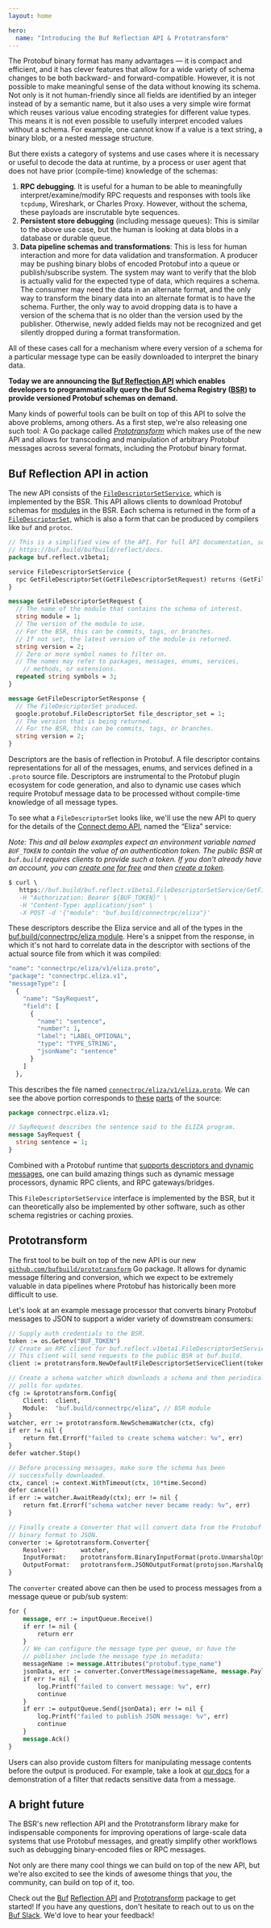 ```yaml
---
layout: home

hero:
  name: "Introducing the Buf Reflection API & Prototransform"
---
```


The Protobuf binary format has many advantages — it is compact and efficient, and it has clever features that allow for a wide variety of schema changes to be both backward- and forward-compatible. However, it is not possible to make meaningful sense of the data without knowing its schema. Not only is it not human-friendly since all fields are identified by an integer instead of by a semantic name, but it also uses a very simple wire format which reuses various value encoding strategies for different value types. This means it is not even possible to usefully interpret encoded values without a schema. For example, one cannot know if a value is a text string, a binary blob, or a nested message structure.

But there exists a category of systems and use cases where it is necessary or useful to decode the data at runtime, by a process or user agent that does not have prior (compile-time) knowledge of the schemas:

1.  **RPC debugging**. It is useful for a human to be able to meaningfully interpret/examine/modify RPC requests and responses with tools like `tcpdump`, Wireshark, or Charles Proxy. However, without the schema, these payloads are inscrutable byte sequences.
2.  **Persistent store debugging** (including message queues): This is similar to the above use case, but the human is looking at data blobs in a database or durable queue.
3.  **Data pipeline schemas and transformations**: This is less for human interaction and more for data validation and transformation. A producer may be pushing binary blobs of encoded Protobuf into a queue or publish/subscribe system. The system may want to verify that the blob is actually valid for the expected type of data, which requires a schema. The consumer may need the data in an alternate format, and the only way to transform the binary data into an alternate format is to have the schema. Further, the only way to avoid dropping data is to have a version of the schema that is no older than the version used by the publisher. Otherwise, newly added fields may not be recognized and get silently dropped during a format transformation.

All of these cases call for a mechanism where every version of a schema for a particular message type can be easily downloaded to interpret the binary data.

**Today we are announcing the** [**Buf Reflection API**](/docs/bsr/reflection/overview/#api-usageindex.md) **which enables developers to programmatically query the Buf Schema Registry (**[**BSR**](/docs/bsr/index.md)**) to provide versioned Protobuf schemas on demand.**

Many kinds of powerful tools can be built on top of this API to solve the above problems, among others. As a first step, we're also releasing one such tool: A Go package called [_Prototransform_](/docs/bsr/reflection/prototransform/index.md) which makes use of the new API and allows for transcoding and manipulation of arbitrary Protobuf messages across several formats, including the Protobuf binary format.

## Buf Reflection API in action

The new API consists of the [`FileDescriptorSetService`](https://buf.build/bufbuild/reflect/docs/main:buf.reflect.v1beta1#buf.reflect.v1beta1.FileDescriptorSetService), which is implemented by the BSR. This API allows clients to download Protobuf schemas for [modules](/docs/bsr/index.md#modules) in the BSR. Each schema is returned in the form of a [`FileDescriptorSet`](https://github.com/protocolbuffers/protobuf/blob/v21.0/src/google/protobuf/descriptor.proto#L55-L59), which is also a form that can be produced by compilers like `buf` and `protoc`.

```protobuf
// This is a simplified view of the API. For full API documentation, see
// https://buf.build/bufbuild/reflect/docs.
package buf.reflect.v1beta1;

service FileDescriptorSetService {
  rpc GetFileDescriptorSet(GetFileDescriptorSetRequest) returns (GetFileDescriptorSetResponse);
}

message GetFileDescriptorSetRequest {
  // The name of the module that contains the schema of interest.
  string module = 1;
  // The version of the module to use.
  // For the BSR, this can be commits, tags, or branches.
  // If not set, the latest version of the module is returned.
  string version = 2;
  // Zero or more symbol names to filter on.
  // The names may refer to packages, messages, enums, services,
	// methods, or extensions.
  repeated string symbols = 3;
}

message GetFileDescriptorSetResponse {
  // The FileDescriptorSet produced.
  google.protobuf.FileDescriptorSet file_descriptor_set = 1;
  // The version that is being returned.
  // For the BSR, this can be commits, tags, or branches.
  string version = 2;
}
```

Descriptors are the basis of reflection in Protobuf. A file descriptor contains representations for all of the messages, enums, and services defined in a `.proto` source file. Descriptors are instrumental to the Protobuf plugin ecosystem for code generation, and also to dynamic use cases which require Protobuf message data to be processed without compile-time knowledge of all message types.

To see what a `FileDescriptorSet` looks like, we'll use the new API to query for the details of the [Connect demo API](https://github.com/connectrpc/examples-go), named the “Eliza” service:

_Note: This and all below examples expect an environment variable named `BUF_TOKEN` to contain the value of an authentication token. The public BSR at `buf.build` requires clients to provide such a token. If you don't already have an account, you can_ [_create one for free_](https://buf.build/signup?original_uri=/signup/) _and then_ [_create a token_](/docs/bsr/authentication/index.md#create-an-api-token)_._

```protobuf
$ curl \
   https://buf.build/buf.reflect.v1beta1.FileDescriptorSetService/GetFileDescriptorSet \
   -H "Authorization: Bearer ${BUF_TOKEN}" \
   -H "Content-Type: application/json" \
   -X POST -d '{"module": "buf.build/connectrpc/eliza"}'
```

These descriptors describe the Eliza service and all of the types in the [buf.build/connectrpc/eliza module](https://buf.build/connectrpc/eliza). Here's a snippet from the response, in which it's not hard to correlate data in the descriptor with sections of the actual source file from which it was compiled:

```protobuf
"name": "connectrpc/eliza/v1/eliza.proto",
"package": "connectrpc.eliza.v1",
"messageType": [
  {
    "name": "SayRequest",
    "field": [
      {
        "name": "sentence",
        "number": 1,
        "label": "LABEL_OPTIONAL",
        "type": "TYPE_STRING",
        "jsonName": "sentence"
      }
    ]
  },
```

This describes the file named [`connectrpc/eliza/v1/eliza.proto`](https://buf.build/connectrpc/eliza/file/main:connectrpc/eliza/v1/eliza.proto). We can see the above portion corresponds to [these](https://buf.build/connectrpc/eliza/file/main:connectrpc/eliza/v1/eliza.proto#L17) [parts](https://buf.build/connectrpc/eliza/file/main:connectrpc/eliza/v1/eliza.proto#L37) of the source:

```protobuf
package connectrpc.eliza.v1;

// SayRequest describes the sentence said to the ELIZA program.
message SayRequest {
  string sentence = 1;
}
```

Combined with a Protobuf runtime that [supports descriptors and dynamic messages](/docs/bsr/reflection/overview/#api-usageindex.md#dynamic-messages), one can build amazing things such as dynamic message processors, dynamic RPC clients, and RPC gateways/bridges.

This `FileDescriptorSetService` interface is implemented by the BSR, but it can theoretically also be implemented by other software, such as other schema registries or caching proxies.

## Prototransform

The first tool to be built on top of the new API is our new [`github.com/bufbuild/prototransform`](https://pkg.go.dev/github.com/bufbuild/prototransform) Go package. It allows for dynamic message filtering and conversion, which we expect to be extremely valuable in data pipelines where Protobuf has historically been more difficult to use.

Let's look at an example message processor that converts binary Protobuf messages to JSON to support a wider variety of downstream consumers:

```protobuf
// Supply auth credentials to the BSR.
token := os.Getenv("BUF_TOKEN")
// Create an RPC client for buf.reflect.v1beta1.FileDescriptorSetService.
// This client will send requests to the public BSR at buf.build.
client := prototransform.NewDefaultFileDescriptorSetServiceClient(token)

// Create a schema watcher which downloads a schema and then periodically
// polls for updates.
cfg := &prototransform.Config{
    Client:  client,
    Module:  "buf.build/connectrpc/eliza", // BSR module
}
watcher, err := prototransform.NewSchemaWatcher(ctx, cfg)
if err != nil {
    return fmt.Errorf("failed to create schema watcher: %v", err)
}
defer watcher.Stop()

// Before processing messages, make sure the schema has been
// successfully downloaded.
ctx, cancel := context.WithTimeout(ctx, 10*time.Second)
defer cancel()
if err := watcher.AwaitReady(ctx); err != nil {
    return fmt.Errorf("schema watcher never became ready: %v", err)
}

// Finally create a Converter that will convert data from the Protobuf
// binary format to JSON.
converter := &prototransform.Converter{
    Resolver:       watcher,
    InputFormat:    prototransform.BinaryInputFormat(proto.UnmarshalOptions{}),
    OutputFormat:   prototransform.JSONOutputFormat(protojson.MarshalOptions{}),
}
```

The `converter` created above can then be used to process messages from a message queue or pub/sub system:

```protobuf
for {
    message, err := inputQueue.Receive()
    if err != nil {
        return err
    }
    // We can configure the message type per queue, or have the
    // publisher include the message type in metadata:
    messageName := message.Attributes("protobuf.type_name")
    jsonData, err := converter.ConvertMessage(messageName, message.Payload())
    if err != nil {
        log.Printf("failed to convert message: %v", err)
        continue
    }
    if err := outputQueue.Send(jsonData); err != nil {
        log.Printf("failed to publish JSON message: %v", err)
        continue
    }
    message.Ack()
}
```

Users can also provide custom filters for manipulating message contents before the output is produced. For example, take a look at [our docs](/docs/bsr/reflection/prototransform/index.md#filters) for a demonstration of a filter that redacts sensitive data from a message.

## A bright future

The BSR's new reflection API and the Prototransform library make for indispensable components for improving operations of large-scale data systems that use Protobuf messages, and greatly simplify other workflows such as debugging binary-encoded files or RPC messages.

Not only are there many cool things we can build on top of the new API, but we're also excited to see the kinds of awesome things that _you_, the community, can build on top of it, too.

Check out the [Buf](https://github.com/bufbuild/reflect-api) [Reflection API](/docs/bsr/reflection/overview/#api-usageindex.md) and [Prototransform](https://github.com/bufbuild/prototransform) package to get started! If you have any questions, don't hesitate to reach out to us on the [Buf Slack](https://buf.build/b/slack/). We'd love to hear your feedback!

‍
